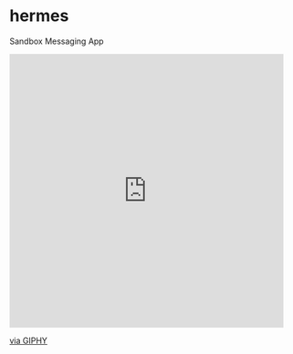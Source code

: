 # hermes
Sandbox Messaging App

<iframe src="https://giphy.com/embed/l4pTqyJ8XMhLZ3ScE" width="480" height="480" style="" frameBorder="0" class="giphy-embed" allowFullScreen></iframe><p><a href="https://giphy.com/gifs/hulu-futurama-l4pTqyJ8XMhLZ3ScE">via GIPHY</a></p>

